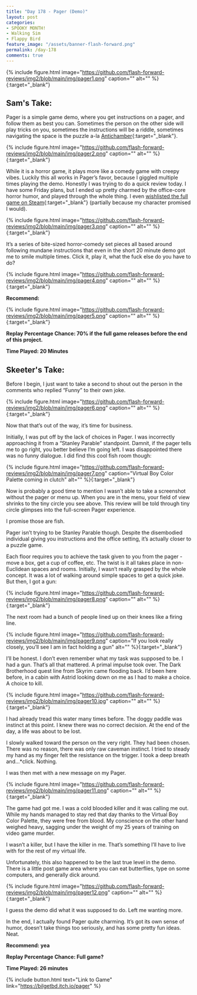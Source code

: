 ```yaml
---
title: "Day 178 - Pager (Demo)"
layout: post
categories:
- SPOOKY MONTH!
- Walking Sim
- Flappy Bird
feature_image: "/assets/banner-flash-forward.png"
permalink: /day-178
comments: true
---
```


{% include figure.html image="https://github.com/flash-forward-reviews/img2/blob/main/img/pager1.png" caption="" alt="" %}{:target="_blank"}

## Sam's Take:

Pager is a simple game demo, where you get instructions on a pager, and follow them as best you can. Sometimes the person on the other side will play tricks on you, sometimes the instructions will be a riddle, sometimes navigating the space is the puzzle a-la [Antichamber](https://store.steampowered.com/app/219890/Antichamber/){:target="_blank"}.

{% include figure.html image="https://github.com/flash-forward-reviews/img2/blob/main/img/pager2.png" caption="" alt="" %}{:target="_blank"}

While it is a horror game, it plays more like a comedy game with creepy vibes. Luckily this all works in Pager’s favor, because I giggled multiple times playing the demo. Honestly I was trying to do a quick review today. I have some Friday plans, but I ended up pretty charmed by the office-core horror humor, and played through the whole thing. I even [wishlisted the full game on Steam](https://store.steampowered.com/app/2810550/PAGER/){:target="_blank"} (partially because my character promised I would).

{% include figure.html image="https://github.com/flash-forward-reviews/img2/blob/main/img/pager3.png" caption="" alt="" %}{:target="_blank"}

It’s a series of bite-sized horror-comedy set pieces all based around following mundane instructions that even in the short 20 minute demo got me to smile multiple times. Click it, play it, what the fuck else do you have to do?

{% include figure.html image="https://github.com/flash-forward-reviews/img2/blob/main/img/pager4.png" caption="" alt="" %}{:target="_blank"}

**Recommend:**

{% include figure.html image="https://github.com/flash-forward-reviews/img2/blob/main/img/pager5.png" caption="" alt="" %}{:target="_blank"}

**Replay Percentage Chance: 70% if the full game releases before the end of this project.**

**Time Played: 20 Minutes** 

## Skeeter's Take:

Before I begin, I just want to take a second to shout out the person in the comments who replied “Funny” to their own joke. 

{% include figure.html image="https://github.com/flash-forward-reviews/img2/blob/main/img/pager6.png" caption="" alt="" %}{:target="_blank"}

Now that that’s out of the way, it’s time for business. 

Initially, I was put off by the lack of choices in Pager. I was incorrectly approaching it from a “Stanley Parable” standpoint. Damnit, if the pager tells me to go right, you better believe I’m going left. I was disappointed there was no funny dialogue. I did find this cool fish room though: 

{% include figure.html image="https://github.com/flash-forward-reviews/img2/blob/main/img/pager7.png" caption="Virtual Boy Color Palette coming in clutch" alt="" %}{:target="_blank"}

Now is probably a good time to mention I wasn’t able to take a screenshot without the pager or menu up. When you are in the menu, your field of view shrinks to the tiny circle you see above. This review will be told through tiny circle glimpses into the full-screen Pager experience. 

I promise those are fish. 

Pager isn’t trying to be Stanley Parable though. Despite the disembodied individual giving you instructions and the office setting, it’s actually closer to a puzzle game. 

Each floor requires you to achieve the task given to you from the pager - move a box, get a cup of coffee, etc. The twist is it all takes place in non-Euclidean spaces and rooms. Initially, I wasn’t really grasped by the whole concept. It was a lot of walking around simple spaces to get a quick joke. But then, I got a gun: 

{% include figure.html image="https://github.com/flash-forward-reviews/img2/blob/main/img/pager8.png" caption="" alt="" %}{:target="_blank"}

The next room had a bunch of people lined up on their knees like a firing line. 

{% include figure.html image="https://github.com/flash-forward-reviews/img2/blob/main/img/pager9.png" caption="If you look really closely, you’ll see I am in fact holding a gun" alt="" %}{:target="_blank"}

I’ll be honest. I don’t even remember what my task was supposed to be. I had a gun. That’s all that mattered. A primal impulse took over. The Dark Brotherhood quest line from Skyrim came flooding back. I’d been here before, in a cabin with Astrid looking down on me as I had to make a choice. A choice to kill.

{% include figure.html image="https://github.com/flash-forward-reviews/img2/blob/main/img/pager10.jpg" caption="" alt="" %}{:target="_blank"}

I had already tread this water many times before. The doggy paddle was instinct at this point. I knew there was no correct decision. At the end of the day, a life was about to be lost. 

I slowly walked toward the person on the very right. They had been chosen. There was no reason, there was only raw caveman instinct. I tried to steady my hand as my finger felt the resistance on the trigger. I took a deep breath and…*click. Nothing. 

I was then met with a new message on my Pager.

{% include figure.html image="https://github.com/flash-forward-reviews/img2/blob/main/img/pager11.png" caption="" alt="" %}{:target="_blank"}

The game had got me. I was a cold blooded killer and it was calling me out. While my hands managed to stay red that day thanks to the Virtual Boy Color Palette, they were free from blood. My conscience on the other hand weighed heavy, sagging under the weight of my 25 years of training on video game murder. 

I wasn’t a killer, but I have the killer in me. That’s something I’ll have to live with for the rest of my virtual life. 

Unfortunately, this also happened to be the last true level in the demo. There is a little post game area where you can eat butterflies, type on some computers, and generally dick around. 

{% include figure.html image="https://github.com/flash-forward-reviews/img2/blob/main/img/pager12.png" caption="" alt="" %}{:target="_blank"}

I guess the demo did what it was supposed to do. Left me wanting more. 

In the end, I actually found Pager quite charming. It’s got its own sense of humor, doesn’t take things too seriously, and has some pretty fun ideas. Neat. 

**Recommend: yea** 

**Replay Percentage Chance: Full game?**

**Time Played: 26 minutes**

{% include button.html text="Link to Game" link="https://bilgetbd.itch.io/pager" %}